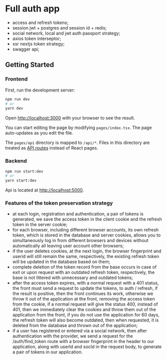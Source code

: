 # Full auth app

- access and refresh tokens;
- session jwt + postgres and session id + redis;
- social network, local and jwt auth passport strategy;
- axios token interseptor;
- ssr nextjs token strategy;
- swagger api;

## Getting Started

### Frontend

First, run the development server:

```bash
npm run dev
# or
yarn dev
```

Open [http://localhost:3000](http://localhost:3000) with your browser to see the result.

You can start editing the page by modifying `pages/index.tsx`. The page auto-updates as you edit the file.

The `pages/api` directory is mapped to `/api/*`. Files in this directory are treated as [API routes](https://nextjs.org/docs/api-routes/introduction) instead of React pages.

### Backend

```bash
npm run start:dev
# or
yarn start:dev
```

Api is located at [http://localhost:5000](http://localhost:5000).

### Features of the token preservation strategy

- at each login, registration and authentication, a pair of tokens is generated, we save the access token in the client cookie and the refresh token in the server cookie;
- for each browser, including different browser accounts, its own refresh token, which is stored in the database and server cookies, allows you to simultaneously log in from different browsers and devices without automatically all leaving user account other browsers;
- if the user deletes cookies, at the next login, the browser fingerprint and userid will still remain the same, respectively, the existing refresh token will be updated in the database based on them;
- complete deletion of the token record from the base occurs in case of exit or upon request with an outdated refresh token, respectively, the base is not littered with unnecessary and outdated tokens;
- after the access token expires, with a normal request with a 401 status, the front must send a request to update the tokens, to auth / refresh, if the result is positive, then the front continues its work, otherwise we throw it out of the application at the front, removing the access token from the cookie, if a normal request will give the status 400, instead of 401, then we immediately clear the cookies and throw them out of the application from the front, if you do not use the application for 60 days, the refresh token will also become outdated, then when requested, it is deleted from the database and thrown out of the application;
- if a user has registered or entered via a social network, then after authentication with the provider, we send a request for the /auth/find_token route with a browser fingerprint in the header to our application, along with userId and socId in the request body, to generate a pair of tokens in our application.
